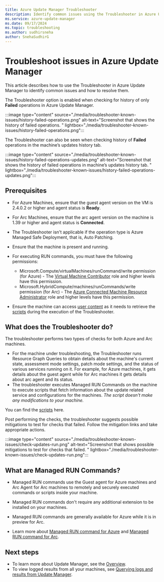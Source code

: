 ```yaml
---
title: Azure Update Manager Troubleshooter
description: Identify common issues using the Troubleshooter in Azure Update Manager.
ms.service: azure-update-manager
ms.date: 09/17/2024
ms.topic: troubleshooting
ms.author: sudhirsneha
author: SnehaSudhirG
---
```


# Troubleshoot issues in Azure Update Manager

This article describes how to use the Troubleshooter in Azure Update Manager to identify common issues and how to resolve them. 

The Troubleshooter option is enabled when checking for history of only **Failed** operations in Azure Update Manager. 

:::image type="content" source="./media/troubleshooter-known-issues/history-failed-operations.png" alt-text="Screenshot that shows the history of failed operations. " lightbox="./media/troubleshooter-known-issues/history-failed-operations.png":::

The Troubleshooter can also be seen when checking history of **Failed** operations in the machine’s updates history tab. 


:::image type="content" source="./media/troubleshooter-known-issues/history-failed-operations-updates.png" alt-text="Screenshot that shows the history of failed operations in machine’s updates history tab. " lightbox="./media/troubleshooter-known-issues/history-failed-operations-updates.png":::

## Prerequisites 

- For Azure Machines, ensure that the guest agent version on the VM is 2.4.0.2 or higher and agent status is **Ready**. 

- For Arc Machines, ensure that the arc agent version on the machine is 1.39 or higher and agent status is **Connected**. 

- The Troubleshooter isn't applicable if the operation type is Azure Managed Safe Deployment, that is, Auto Patching. 

- Ensure that the machine is present and running. 

- For executing RUN commands, you must have the following permissions:

   - Microsoft.Compute/virtualMachines/runCommand/write permission (for Azure) - The [Virtual Machine Contributor](/azure/role-based-access-control/built-in-roles#virtual-machine-contributor) role and higher levels have this permission. 
   - Microsoft.HybridCompute/machines/runCommands/write permission (for Arc) - The [Azure Connected Machine Resource Administrator](/azure/role-based-access-control/built-in-roles) role and higher levels have this permission.

- Ensure the machine can access [user content](https://raw.githubusercontent.com/) as it needs to retrieve the [scripts](https://github.com/Azure/AzureUpdateManager) during the execution of the Troubleshooter.


## What does the Troubleshooter do? 

The troubleshooter performs two types of checks for both Azure and Arc machines. 

- For the machine under troubleshooting, the Troubleshooter runs Resource Graph Queries to obtain details about the machine's current state, assessment mode settings, patch mode settings, and the status of various services running on it. For example, for Azure machines, it gets details about the guest agent while for Arc machines it gets details about arc agent and its status. 
- The troubleshooter executes Managed RUN Commands on the machine to execute scripts that fetch information about the update related service and configurations for the machines. *The script doesn't make any modifications to your machine.* 

You can find the [scripts](https://github.com/Azure/AzureUpdateManager/tree/main/Troubleshooter) here. 

Post performing the checks, the troubleshooter suggests possible mitigations to test for checks that failed. Follow the mitigation links and take appropriate actions. 


:::image type="content" source="./media/troubleshooter-known-issues/check-updates-run.png" alt-text="Screenshot that shows possible mitigations to test for checks that failed. " lightbox="./media/troubleshooter-known-issues/check-updates-run.png":::

## What are Managed RUN Commands? 

- Managed RUN commands use the Guest agent for Azure machines and Arc Agent for Arc machines to remotely and securely executed commands or scripts inside your machine.  

- Managed RUN commands don't require any additional extension to be installed on your machines. 

- Managed RUN commands are generally available for Azure while it is in preview for Arc.

- Learn more about [Managed RUN command for Azure](/azure/virtual-machines/run-command-overview) and [Managed RUN command for Arc](/azure/azure-arc/servers/run-command).

## Next steps
* To learn more about Update Manager, see the [Overview](overview.md).
* To view logged results from all your machines, see [Querying logs and results from Update Manager](query-logs.md).
 
